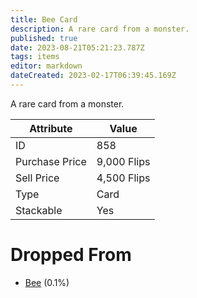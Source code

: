 ```yaml
---
title: Bee Card
description: A rare card from a monster.
published: true
date: 2023-08-21T05:21:23.787Z
tags: items
editor: markdown
dateCreated: 2023-02-17T06:39:45.169Z
---
```


A rare card from a monster.

|Attribute|Value|
|-|-|
|ID|858|
|Purchase Price|9,000 Flips|
|Sell Price|4,500 Flips|
|Type|Card|
|Stackable|Yes|


# Dropped From
 * [Bee](/monsters/bee) (0.1%)
